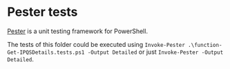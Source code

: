 # Pester tests

[Pester](https://pester.dev/) is a unit testing framework for PowerShell. 

The tests of this folder could be executed using `Invoke-Pester .\function-Get-IPQSDetails.tests.ps1 -Output Detailed` or just `Invoke-Pester -Output Detailed`.